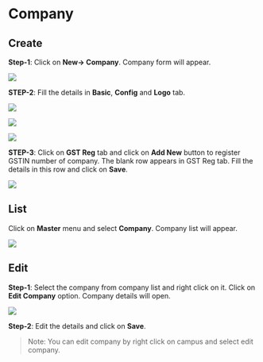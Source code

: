# **Company**

## Create
**Step-1**:  Click on **New-> Company**. Company form will appear.

![](http://docs.risersoft.com/hrmnirvana/ImagesExt/image8_0.jpg)

**STEP-2**: Fill the details in **Basic**, **Config** and **Logo** tab.

![](http://docs.risersoft.com/hrmnirvana/ImagesExt/image8_1.jpg)

![](http://docs.risersoft.com/hrmnirvana/ImagesExt/image8_2.jpg)

![](http://docs.risersoft.com/hrmnirvana/ImagesExt/image8_3.jpg)

**STEP-3**: Click on **GST Reg** tab and click on **Add New** button to register GSTIN number of company. The blank row appears in GST Reg tab. Fill the details in this row and click on **Save**.

![](http://docs.risersoft.com/hrmnirvana/ImagesExt/image8_4.jpg)

## List



 Click on **Master** menu and select **Company**. Company list will appear.

 ![](http://docs.risersoft.com/hrmnirvana/ImagesExt/image8_5.jpg)

## Edit



**Step-1**: Select the company from company list and right click on it. Click on **Edit Company** option. Company details will open.

![](http://docs.risersoft.com/hrmnirvana/ImagesExt/image8_6.jpg)

**Step-2**: Edit the details and click on **Save**.

> Note: You can edit company by right click on campus and select edit company.
